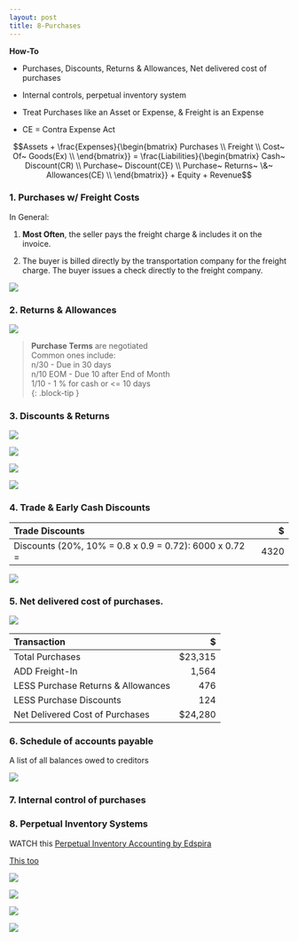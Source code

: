 ```yaml
---
layout: post
title: 8-Purchases
---
```


**How-To**

- Purchases, Discounts, Returns & Allowances, Net delivered cost of purchases  
- Internal controls, perpetual inventory system  

- Treat Purchases like an Asset or Expense, & Freight is an Expense  
- CE = Contra Expense Act  

$$Assets + \frac{Expenses}{\begin{bmatrix}
Purchases \\
Freight \\
Cost~ Of~ Goods(Ex) \\
\end{bmatrix}} = \frac{Liabilities}{\begin{bmatrix}
Cash~ Discount(CR) \\
Purchase~ Discount(CE) \\
Purchase~ Returns~ \&~ Allowances(CE) \\
\end{bmatrix}} + Equity + Revenue$$

<!--
**Accounts**

![](./assets/mc-graw-accounting-course/chap8.purchases/2.purchase.acts.png)

### 1. Purchases, NO Freight, NO Allowances

![](./assets/mc-graw-accounting-course/chap8.purchases/3.basic.purchase.transactions.png)
-->

### 1. Purchases w/ Freight Costs

In General:
1. **Most Often**, the seller pays the freight charge & includes it on the invoice.

2. The buyer is billed directly by the transportation company for the freight charge. The buyer issues a check directly to the freight company.

![](./assets/mc-graw-accounting-course/chap8.purchases/4.purchase.N.returns.w.freight.png)

### 2. Returns & Allowances

![](./assets/mc-graw-accounting-course/chap8.purchases/5.purcahse.allowances.redux.png)

>**Purchase Terms** are negotiated  
> Common ones include:  
> n/30 - Due in 30 days  
> n/10 EOM - Due 10 after End of Month  
> 1/10 - 1 % for cash or <= 10 days  
{: .block-tip }  

### 3. Discounts & Returns

![](./assets/mc-graw-accounting-course/chap8.purchases/6.purchase.w.discount.w.return.png)

![](./assets/mc-graw-accounting-course/chap8.purchases/100.purchase.w.discount.png)

![](./assets/mc-graw-accounting-course/chap8.purchases/205.purchase.discounts.w.discount.png)

![](./assets/mc-graw-accounting-course/chap8.purchases/206.acct.payable.w.discount.cash.png)

### 4. Trade & Early Cash Discounts

|Trade Discounts|$|
|:-|-:|
|Discounts (20%, 10% = 0.8 x 0.9 = 0.72): 6000 x 0.72 = |4320|

![](./assets/mc-graw-accounting-course/chap8.purchases/8.using.trade.discounts.png)

### 5. Net delivered cost of purchases.

![](./assets/mc-graw-accounting-course/chap8.purchases/9.net.delivery.costs.png)

|Transaction|$|
|:-|-:|
|Total Purchases|$23,315|
|ADD Freight-In|1,564|
|LESS Purchase Returns & Allowances|476|
|LESS Purchase Discounts|124|
|Net Delivered Cost of Purchases|$24,280|

### 6. Schedule of accounts payable
A list of all balances owed to creditors

![](./assets/mc-graw-accounting-course/chap8.purchases/101.schedule.of.acct.payable.png)

### 7. Internal control of purchases

### 8. Perpetual Inventory Systems

WATCH this [Perpetual Inventory Accounting by Edspira](https://www.youtube.com/watch?v=30BoifG_904)

[This too](https://www.youtube.com/watch?v=OB6RDzqvNbk)

![](./assets/mc-graw-accounting-course/chap8.purchases/201.merch.inventory.png)

![](./assets/mc-graw-accounting-course/chap8.purchases/203.merch.w.freight.png)

![](./assets/mc-graw-accounting-course/chap8.purchases/208.cost.of.goods.transactions.png)

![](./assets/mc-graw-accounting-course/chap8.purchases/209.cost.goods.merch.sales.png)
